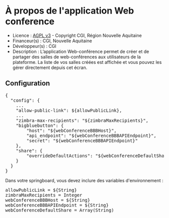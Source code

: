 # À propos de l'application Web conference
    
* Licence : [AGPL v3](http://www.gnu.org/licenses/agpl.txt) - Copyright CGI, Région Nouvelle Aquitaine
* Financeur(s) : CGI, Nouvelle Aquitaine
* Développeur(s) : CGI
* Description : L’application Web-conférence permet de créer et de partager des salles de web-conférences aux utilisateurs de la plateforme. La liste de vos salles créées est affichée et vous pouvez les gérer directement depuis cet écran.
       
## Configuration
<pre>
{
  "config": {
    ...
    "allow-public-link": ${allowPublicLink},
    ...
    "zimbra-max-recipients": "${zimbraMaxRecipients}",
    "bigbluebutton": {
        "host": "${webConferenceBBBHost}",
        "api_endpoint": "${webConferenceBBBAPIEndpoint}",
        "secret": "${webConferenceBBBAPIEndpoint}"
    },
    "share": {
        "overrideDefaultActions": "${webConferenceDefaultShare}"
    }
  }
}
</pre>

Dans votre springboard, vous devez inclure des variables d'environnement :

<pre>
allowPublicLink = ${String}
zimbraMaxRecipients = Integer
webConferenceBBBHost = ${String}
webConferenceBBBAPIEndpoint = ${String}
webConferenceDefaultShare = Array(String)
</pre>